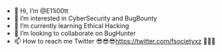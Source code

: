- 👋 Hi, I’m @E11i00tt
- 👀 I’m interested in CyberSecurity and BugBounty
- 🌱 I’m currently learning Ethical Hacking
- 💞️ I’m looking to collaborate on BugHunter
- 📫 How to reach me Twitter 😎😎😎https://twitter.com/fsocietyxz 🤞🤞🤞

<!---
E11i00tt/E11i00tt is a ✨ special ✨ repository because its `README.md` (this file) appears on your GitHub profile.
You can click the Preview link to take a look at your changes.
--->

